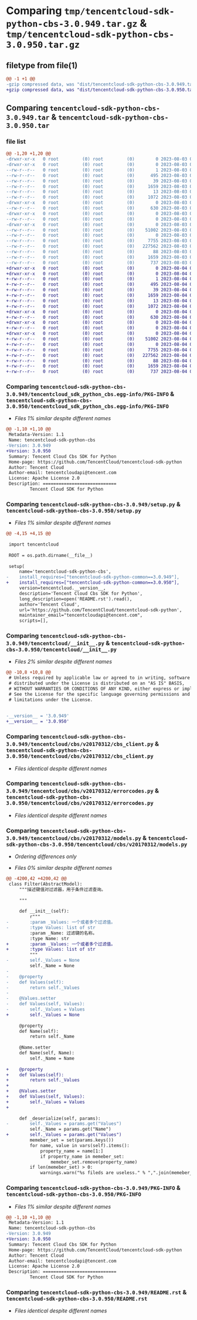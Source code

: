 # Comparing `tmp/tencentcloud-sdk-python-cbs-3.0.949.tar.gz` & `tmp/tencentcloud-sdk-python-cbs-3.0.950.tar.gz`

## filetype from file(1)

```diff
@@ -1 +1 @@
-gzip compressed data, was "dist/tencentcloud-sdk-python-cbs-3.0.949.tar", last modified: Thu Aug  3 00:21:27 2023, max compression
+gzip compressed data, was "dist/tencentcloud-sdk-python-cbs-3.0.950.tar", last modified: Fri Aug  4 00:21:24 2023, max compression
```

## Comparing `tencentcloud-sdk-python-cbs-3.0.949.tar` & `tencentcloud-sdk-python-cbs-3.0.950.tar`

### file list

```diff
@@ -1,20 +1,20 @@
-drwxr-xr-x   0 root         (0) root         (0)        0 2023-08-03 00:21:27.000000 tencentcloud-sdk-python-cbs-3.0.949/
-drwxr-xr-x   0 root         (0) root         (0)        0 2023-08-03 00:21:27.000000 tencentcloud-sdk-python-cbs-3.0.949/tencentcloud_sdk_python_cbs.egg-info/
--rw-r--r--   0 root         (0) root         (0)        1 2023-08-03 00:21:27.000000 tencentcloud-sdk-python-cbs-3.0.949/tencentcloud_sdk_python_cbs.egg-info/dependency_links.txt
--rw-r--r--   0 root         (0) root         (0)      495 2023-08-03 00:21:27.000000 tencentcloud-sdk-python-cbs-3.0.949/tencentcloud_sdk_python_cbs.egg-info/SOURCES.txt
--rw-r--r--   0 root         (0) root         (0)       39 2023-08-03 00:21:27.000000 tencentcloud-sdk-python-cbs-3.0.949/tencentcloud_sdk_python_cbs.egg-info/requires.txt
--rw-r--r--   0 root         (0) root         (0)     1659 2023-08-03 00:21:27.000000 tencentcloud-sdk-python-cbs-3.0.949/tencentcloud_sdk_python_cbs.egg-info/PKG-INFO
--rw-r--r--   0 root         (0) root         (0)       13 2023-08-03 00:21:27.000000 tencentcloud-sdk-python-cbs-3.0.949/tencentcloud_sdk_python_cbs.egg-info/top_level.txt
--rw-r--r--   0 root         (0) root         (0)     1072 2023-08-03 00:21:27.000000 tencentcloud-sdk-python-cbs-3.0.949/setup.py
-drwxr-xr-x   0 root         (0) root         (0)        0 2023-08-03 00:21:27.000000 tencentcloud-sdk-python-cbs-3.0.949/tencentcloud/
--rw-r--r--   0 root         (0) root         (0)      630 2023-08-03 00:21:27.000000 tencentcloud-sdk-python-cbs-3.0.949/tencentcloud/__init__.py
-drwxr-xr-x   0 root         (0) root         (0)        0 2023-08-03 00:21:27.000000 tencentcloud-sdk-python-cbs-3.0.949/tencentcloud/cbs/
--rw-r--r--   0 root         (0) root         (0)        0 2023-08-03 00:21:27.000000 tencentcloud-sdk-python-cbs-3.0.949/tencentcloud/cbs/__init__.py
-drwxr-xr-x   0 root         (0) root         (0)        0 2023-08-03 00:21:27.000000 tencentcloud-sdk-python-cbs-3.0.949/tencentcloud/cbs/v20170312/
--rw-r--r--   0 root         (0) root         (0)    51002 2023-08-03 00:21:27.000000 tencentcloud-sdk-python-cbs-3.0.949/tencentcloud/cbs/v20170312/cbs_client.py
--rw-r--r--   0 root         (0) root         (0)        0 2023-08-03 00:21:27.000000 tencentcloud-sdk-python-cbs-3.0.949/tencentcloud/cbs/v20170312/__init__.py
--rw-r--r--   0 root         (0) root         (0)     7755 2023-08-03 00:21:27.000000 tencentcloud-sdk-python-cbs-3.0.949/tencentcloud/cbs/v20170312/errorcodes.py
--rw-r--r--   0 root         (0) root         (0)   227562 2023-08-03 00:21:27.000000 tencentcloud-sdk-python-cbs-3.0.949/tencentcloud/cbs/v20170312/models.py
--rw-r--r--   0 root         (0) root         (0)       88 2023-08-03 00:21:27.000000 tencentcloud-sdk-python-cbs-3.0.949/setup.cfg
--rw-r--r--   0 root         (0) root         (0)     1659 2023-08-03 00:21:27.000000 tencentcloud-sdk-python-cbs-3.0.949/PKG-INFO
--rw-r--r--   0 root         (0) root         (0)      737 2023-08-03 00:21:27.000000 tencentcloud-sdk-python-cbs-3.0.949/README.rst
+drwxr-xr-x   0 root         (0) root         (0)        0 2023-08-04 00:21:24.000000 tencentcloud-sdk-python-cbs-3.0.950/
+drwxr-xr-x   0 root         (0) root         (0)        0 2023-08-04 00:21:24.000000 tencentcloud-sdk-python-cbs-3.0.950/tencentcloud_sdk_python_cbs.egg-info/
+-rw-r--r--   0 root         (0) root         (0)        1 2023-08-04 00:21:24.000000 tencentcloud-sdk-python-cbs-3.0.950/tencentcloud_sdk_python_cbs.egg-info/dependency_links.txt
+-rw-r--r--   0 root         (0) root         (0)      495 2023-08-04 00:21:24.000000 tencentcloud-sdk-python-cbs-3.0.950/tencentcloud_sdk_python_cbs.egg-info/SOURCES.txt
+-rw-r--r--   0 root         (0) root         (0)       39 2023-08-04 00:21:24.000000 tencentcloud-sdk-python-cbs-3.0.950/tencentcloud_sdk_python_cbs.egg-info/requires.txt
+-rw-r--r--   0 root         (0) root         (0)     1659 2023-08-04 00:21:24.000000 tencentcloud-sdk-python-cbs-3.0.950/tencentcloud_sdk_python_cbs.egg-info/PKG-INFO
+-rw-r--r--   0 root         (0) root         (0)       13 2023-08-04 00:21:24.000000 tencentcloud-sdk-python-cbs-3.0.950/tencentcloud_sdk_python_cbs.egg-info/top_level.txt
+-rw-r--r--   0 root         (0) root         (0)     1072 2023-08-04 00:21:23.000000 tencentcloud-sdk-python-cbs-3.0.950/setup.py
+drwxr-xr-x   0 root         (0) root         (0)        0 2023-08-04 00:21:24.000000 tencentcloud-sdk-python-cbs-3.0.950/tencentcloud/
+-rw-r--r--   0 root         (0) root         (0)      630 2023-08-04 00:21:23.000000 tencentcloud-sdk-python-cbs-3.0.950/tencentcloud/__init__.py
+drwxr-xr-x   0 root         (0) root         (0)        0 2023-08-04 00:21:24.000000 tencentcloud-sdk-python-cbs-3.0.950/tencentcloud/cbs/
+-rw-r--r--   0 root         (0) root         (0)        0 2023-08-04 00:21:23.000000 tencentcloud-sdk-python-cbs-3.0.950/tencentcloud/cbs/__init__.py
+drwxr-xr-x   0 root         (0) root         (0)        0 2023-08-04 00:21:24.000000 tencentcloud-sdk-python-cbs-3.0.950/tencentcloud/cbs/v20170312/
+-rw-r--r--   0 root         (0) root         (0)    51002 2023-08-04 00:21:23.000000 tencentcloud-sdk-python-cbs-3.0.950/tencentcloud/cbs/v20170312/cbs_client.py
+-rw-r--r--   0 root         (0) root         (0)        0 2023-08-04 00:21:23.000000 tencentcloud-sdk-python-cbs-3.0.950/tencentcloud/cbs/v20170312/__init__.py
+-rw-r--r--   0 root         (0) root         (0)     7755 2023-08-04 00:21:23.000000 tencentcloud-sdk-python-cbs-3.0.950/tencentcloud/cbs/v20170312/errorcodes.py
+-rw-r--r--   0 root         (0) root         (0)   227562 2023-08-04 00:21:23.000000 tencentcloud-sdk-python-cbs-3.0.950/tencentcloud/cbs/v20170312/models.py
+-rw-r--r--   0 root         (0) root         (0)       88 2023-08-04 00:21:24.000000 tencentcloud-sdk-python-cbs-3.0.950/setup.cfg
+-rw-r--r--   0 root         (0) root         (0)     1659 2023-08-04 00:21:24.000000 tencentcloud-sdk-python-cbs-3.0.950/PKG-INFO
+-rw-r--r--   0 root         (0) root         (0)      737 2023-08-04 00:21:23.000000 tencentcloud-sdk-python-cbs-3.0.950/README.rst
```

### Comparing `tencentcloud-sdk-python-cbs-3.0.949/tencentcloud_sdk_python_cbs.egg-info/PKG-INFO` & `tencentcloud-sdk-python-cbs-3.0.950/tencentcloud_sdk_python_cbs.egg-info/PKG-INFO`

 * *Files 1% similar despite different names*

```diff
@@ -1,10 +1,10 @@
 Metadata-Version: 1.1
 Name: tencentcloud-sdk-python-cbs
-Version: 3.0.949
+Version: 3.0.950
 Summary: Tencent Cloud Cbs SDK for Python
 Home-page: https://github.com/TencentCloud/tencentcloud-sdk-python
 Author: Tencent Cloud
 Author-email: tencentcloudapi@tencent.com
 License: Apache License 2.0
 Description: ============================
         Tencent Cloud SDK for Python
```

### Comparing `tencentcloud-sdk-python-cbs-3.0.949/setup.py` & `tencentcloud-sdk-python-cbs-3.0.950/setup.py`

 * *Files 1% similar despite different names*

```diff
@@ -4,15 +4,15 @@
 
 import tencentcloud
 
 ROOT = os.path.dirname(__file__)
 
 setup(
     name='tencentcloud-sdk-python-cbs',
-    install_requires=["tencentcloud-sdk-python-common==3.0.949"],
+    install_requires=["tencentcloud-sdk-python-common==3.0.950"],
     version=tencentcloud.__version__,
     description='Tencent Cloud Cbs SDK for Python',
     long_description=open('README.rst').read(),
     author='Tencent Cloud',
     url='https://github.com/TencentCloud/tencentcloud-sdk-python',
     maintainer_email="tencentcloudapi@tencent.com",
     scripts=[],
```

### Comparing `tencentcloud-sdk-python-cbs-3.0.949/tencentcloud/__init__.py` & `tencentcloud-sdk-python-cbs-3.0.950/tencentcloud/__init__.py`

 * *Files 2% similar despite different names*

```diff
@@ -10,8 +10,8 @@
 # Unless required by applicable law or agreed to in writing, software
 # distributed under the License is distributed on an "AS IS" BASIS,
 # WITHOUT WARRANTIES OR CONDITIONS OF ANY KIND, either express or implied.
 # See the License for the specific language governing permissions and
 # limitations under the License.
 
 
-__version__ = '3.0.949'
+__version__ = '3.0.950'
```

### Comparing `tencentcloud-sdk-python-cbs-3.0.949/tencentcloud/cbs/v20170312/cbs_client.py` & `tencentcloud-sdk-python-cbs-3.0.950/tencentcloud/cbs/v20170312/cbs_client.py`

 * *Files identical despite different names*

### Comparing `tencentcloud-sdk-python-cbs-3.0.949/tencentcloud/cbs/v20170312/errorcodes.py` & `tencentcloud-sdk-python-cbs-3.0.950/tencentcloud/cbs/v20170312/errorcodes.py`

 * *Files identical despite different names*

### Comparing `tencentcloud-sdk-python-cbs-3.0.949/tencentcloud/cbs/v20170312/models.py` & `tencentcloud-sdk-python-cbs-3.0.950/tencentcloud/cbs/v20170312/models.py`

 * *Ordering differences only*

 * *Files 0% similar despite different names*

```diff
@@ -4200,42 +4200,42 @@
 class Filter(AbstractModel):
     """描述键值对过滤器，用于条件过滤查询。
 
     """
 
     def __init__(self):
         r"""
-        :param _Values: 一个或者多个过滤值。
-        :type Values: list of str
         :param _Name: 过滤键的名称。
         :type Name: str
+        :param _Values: 一个或者多个过滤值。
+        :type Values: list of str
         """
-        self._Values = None
         self._Name = None
-
-    @property
-    def Values(self):
-        return self._Values
-
-    @Values.setter
-    def Values(self, Values):
-        self._Values = Values
+        self._Values = None
 
     @property
     def Name(self):
         return self._Name
 
     @Name.setter
     def Name(self, Name):
         self._Name = Name
 
+    @property
+    def Values(self):
+        return self._Values
+
+    @Values.setter
+    def Values(self, Values):
+        self._Values = Values
+
 
     def _deserialize(self, params):
-        self._Values = params.get("Values")
         self._Name = params.get("Name")
+        self._Values = params.get("Values")
         memeber_set = set(params.keys())
         for name, value in vars(self).items():
             property_name = name[1:]
             if property_name in memeber_set:
                 memeber_set.remove(property_name)
         if len(memeber_set) > 0:
             warnings.warn("%s fileds are useless." % ",".join(memeber_set))
```

### Comparing `tencentcloud-sdk-python-cbs-3.0.949/PKG-INFO` & `tencentcloud-sdk-python-cbs-3.0.950/PKG-INFO`

 * *Files 1% similar despite different names*

```diff
@@ -1,10 +1,10 @@
 Metadata-Version: 1.1
 Name: tencentcloud-sdk-python-cbs
-Version: 3.0.949
+Version: 3.0.950
 Summary: Tencent Cloud Cbs SDK for Python
 Home-page: https://github.com/TencentCloud/tencentcloud-sdk-python
 Author: Tencent Cloud
 Author-email: tencentcloudapi@tencent.com
 License: Apache License 2.0
 Description: ============================
         Tencent Cloud SDK for Python
```

### Comparing `tencentcloud-sdk-python-cbs-3.0.949/README.rst` & `tencentcloud-sdk-python-cbs-3.0.950/README.rst`

 * *Files identical despite different names*


